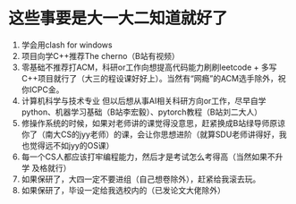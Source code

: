# 这些事要是大一大二知道就好了

1. 学会用clash for windows
2. 项目向学C++推荐The cherno（B站有视频）
3. 零基础不推荐打ACM，科研or工作向想提高代码能力刷刷leetcode + 多写C++项目就行了（大三的程设课好好上）。当然有“网瘾”的ACM选手除外，祝你ICPC金。
4. 计算机科学与技术专业 但以后想从事AI相关科研方向or工作，尽早自学python、机器学习基础（B站李宏毅）、pytorch教程（B站刘二大人）
5. 修操作系统的时候，如果对老师讲的课觉得没意思，赶紧换成B站绿导师原谅你了（南大CS的jyy老师）的课，会让你思想进阶（就算SDU老师讲得好，我也觉得远不如jyy的OS课）
6. 每一个CS人都应该打牢编程能力，然后才是考试怎么考得高（当然如果不升学 及格就行）
7. 如果保研了，大四一定不要进组（自己想卷除外），赶紧给我滚去玩。
8. 如果保研了，毕设一定给我选校内的（已发论文大佬除外）
